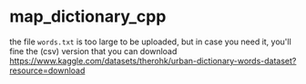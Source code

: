 # map_dictionary_cpp
the file `words.txt` is too large to be uploaded, but in case you need it, you'll fine the (csv) version that you can download 
https://www.kaggle.com/datasets/therohk/urban-dictionary-words-dataset?resource=download
